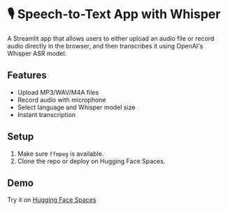 # 🎙️ Speech-to-Text App with Whisper

A Streamlit app that allows users to either upload an audio file or record audio directly in the browser, and then transcribes it using OpenAI's Whisper ASR model.

## Features
- Upload MP3/WAV/M4A files
- Record audio with microphone
- Select language and Whisper model size
- Instant transcription

## Setup

1. Make sure `ffmpeg` is available.
2. Clone the repo or deploy on Hugging Face Spaces.

## Demo

Try it on [Hugging Face Spaces](https://huggingface.co/spaces)
